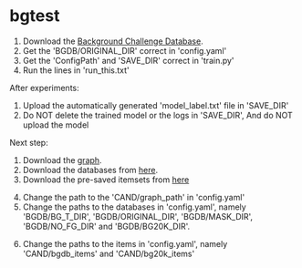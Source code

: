 # bgtest

1. Download the [Background Challenge Database](https://www.dropbox.com/s/0vv2qsc4ywb4z5v/original.tar.gz?dl=0).
2. Get the 'BGDB/ORIGINAL_DIR' correct in 'config.yaml'
3. Get the 'ConfigPath' and 'SAVE_DIR' correct in 'train.py'
4. Run the lines in 'run_this.txt'

After experiments:
1. Upload the automatically generated 'model_label.txt' file in 'SAVE_DIR'
2. Do NOT delete the trained model or the logs in 'SAVE_DIR', And do NOT upload the model




Next step:
1. Download the [graph](https://drive.google.com/drive/u/0/folders/1pM8Er3xVfHL1fl5e2KOMwd8CLtqdhaeQ).
2. Download the databases from [here](https://drive.google.com/drive/u/0/folders/1Qyh0_kOOq-lvXSOHt5i8q-yTwP5A6csI).
3. Download the pre-saved itemsets from [here](https://drive.google.com/drive/u/0/folders/1GHmzBLKQTDDYESn24K5oVoqZePJOgRPa)
<!-- 3. Download the pretrained segmentation tools from [here](https://drive.google.com/drive/u/0/folders/1pM8Er3xVfHL1fl5e2KOMwd8CLtqdhaeQ). -->
4. Change the path to the 'CAND/graph_path' in 'config.yaml'
5. Change the paths to the databases in 'config.yaml', namely 'BGDB/BG_T_DIR', 'BGDB/ORIGINAL_DIR', 'BGDB/MASK_DIR', 'BGDB/NO_FG_DIR' and 'BGDB/BG20K_DIR'.
<!-- 6. Change the paths to the segmentation tools in 'config.yaml', namely 'SCENE/scene_model', 'SEGMENT/encoder_path', and 'SEGMENT/decoder_path'. -->
6. Change the paths to the items in 'config.yaml', namely 'CAND/bgdb_items' and 'CAND/bg20k_items'
